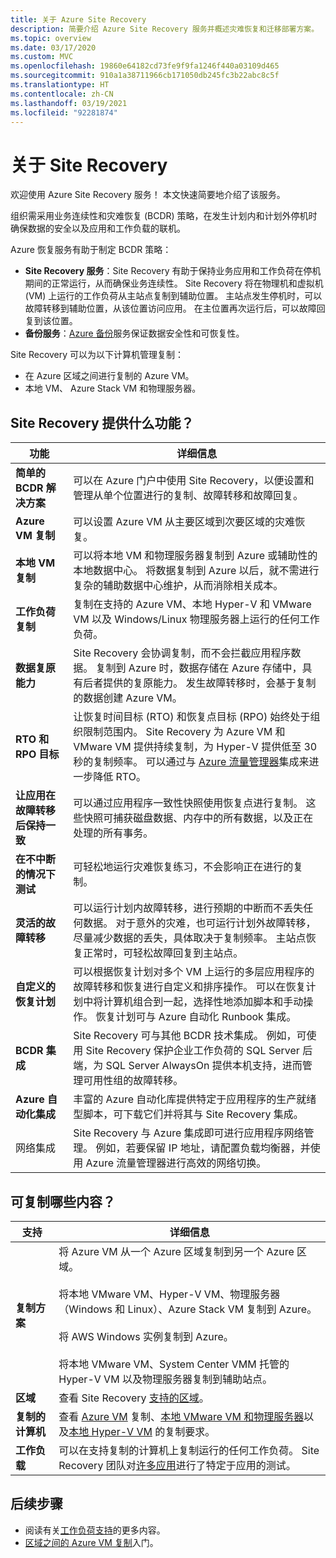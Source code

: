 ```yaml
---
title: 关于 Azure Site Recovery
description: 简要介绍 Azure Site Recovery 服务并概述灾难恢复和迁移部署方案。
ms.topic: overview
ms.date: 03/17/2020
ms.custom: MVC
ms.openlocfilehash: 19860e64182cd73fe9f9fa1246f440a03109d465
ms.sourcegitcommit: 910a1a38711966cb171050db245fc3b22abc8c5f
ms.translationtype: HT
ms.contentlocale: zh-CN
ms.lasthandoff: 03/19/2021
ms.locfileid: "92281874"
---
```

# <a name="about-site-recovery"></a>关于 Site Recovery

欢迎使用 Azure Site Recovery 服务！ 本文快速简要地介绍了该服务。

组织需采用业务连续性和灾难恢复 (BCDR) 策略，在发生计划内和计划外停机时确保数据的安全以及应用和工作负载的联机。

Azure 恢复服务有助于制定 BCDR 策略：

- **Site Recovery 服务**：Site Recovery 有助于保持业务应用和工作负荷在停机期间的正常运行，从而确保业务连续性。 Site Recovery 将在物理机和虚拟机 (VM) 上运行的工作负荷从主站点复制到辅助位置。 主站点发生停机时，可以故障转移到辅助位置，从该位置访问应用。 在主位置再次运行后，可以故障回复到该位置。
- **备份服务**：[Azure 备份](../backup/index.yml)服务保证数据安全性和可恢复性。

Site Recovery 可以为以下计算机管理复制：

- 在 Azure 区域之间进行复制的 Azure VM。
- 本地 VM、 Azure Stack VM 和物理服务器。

## <a name="what-does-site-recovery-provide"></a>Site Recovery 提供什么功能？

**功能** | **详细信息**
--- | ---
**简单的 BCDR 解决方案** | 可以在 Azure 门户中使用 Site Recovery，以便设置和管理从单个位置进行的复制、故障转移和故障回复。
**Azure VM 复制** | 可以设置 Azure VM 从主要区域到次要区域的灾难恢复。
**本地 VM 复制** | 可以将本地 VM 和物理服务器复制到 Azure 或辅助性的本地数据中心。 将数据复制到 Azure 以后，就不需进行复杂的辅助数据中心维护，从而消除相关成本。
**工作负荷复制** | 复制在支持的 Azure VM、本地 Hyper-V 和 VMware VM 以及 Windows/Linux 物理服务器上运行的任何工作负荷。
**数据复原能力** | Site Recovery 会协调复制，而不会拦截应用程序数据。 复制到 Azure 时，数据存储在 Azure 存储中，具有后者提供的复原能力。 发生故障转移时，会基于复制的数据创建 Azure VM。
**RTO 和 RPO 目标** | 让恢复时间目标 (RTO) 和恢复点目标 (RPO) 始终处于组织限制范围内。 Site Recovery 为 Azure VM 和 VMware VM 提供持续复制，为 Hyper-V 提供低至 30 秒的复制频率。 可以通过与 [Azure 流量管理器](https://azure.microsoft.com/blog/reduce-rto-by-using-azure-traffic-manager-with-azure-site-recovery/)集成来进一步降低 RTO。
**让应用在故障转移后保持一致** | 可以通过应用程序一致性快照使用恢复点进行复制。 这些快照可捕获磁盘数据、内存中的所有数据，以及正在处理的所有事务。
**在不中断的情况下测试** | 可轻松地运行灾难恢复练习，不会影响正在进行的复制。
**灵活的故障转移** | 可以运行计划内故障转移，进行预期的中断而不丢失任何数据。 对于意外的灾难，也可运行计划外故障转移，尽量减少数据的丢失，具体取决于复制频率。 主站点恢复正常时，可轻松故障回复到主站点。
**自定义的恢复计划** | 可以根据恢复计划对多个 VM 上运行的多层应用程序的故障转移和恢复进行自定义和排序操作。 可以在恢复计划中将计算机组合到一起，选择性地添加脚本和手动操作。 恢复计划可与 Azure 自动化 Runbook 集成。
**BCDR 集成** | Site Recovery 可与其他 BCDR 技术集成。 例如，可使用 Site Recovery 保护企业工作负荷的 SQL Server 后端，为 SQL Server AlwaysOn 提供本机支持，进而管理可用性组的故障转移。
**Azure 自动化集成** | 丰富的 Azure 自动化库提供特定于应用程序的生产就绪型脚本，可下载它们并将其与 Site Recovery 集成。
网络集成 | Site Recovery 与 Azure 集成即可进行应用程序网络管理。 例如，若要保留 IP 地址，请配置负载均衡器，并使用 Azure 流量管理器进行高效的网络切换。

## <a name="what-can-i-replicate"></a>可复制哪些内容？

**支持** | **详细信息**
--- | ---
**复制方案** | 将 Azure VM 从一个 Azure 区域复制到另一个 Azure 区域。<br/><br/>  将本地 VMware VM、Hyper-V VM、物理服务器（Windows 和 Linux）、Azure Stack VM 复制到 Azure。<br/><br/> 将 AWS Windows 实例复制到 Azure。<br/><br/> 将本地 VMware VM、System Center VMM 托管的 Hyper-V VM 以及物理服务器复制到辅助站点。
**区域** | 查看 Site Recovery [支持的区域](https://azure.microsoft.com/global-infrastructure/services/?products=site-recovery)。 |
**复制的计算机** | 查看 [Azure VM](azure-to-azure-support-matrix.md#replicated-machine-operating-systems) 复制、[本地 VMware VM 和物理服务器](vmware-physical-azure-support-matrix.md#replicated-machines)以及[本地 Hyper-V VM](hyper-v-azure-support-matrix.md#replicated-vms) 的复制要求。
**工作负载** | 可以在支持复制的计算机上复制运行的任何工作负荷。 Site Recovery 团队对[许多应用](site-recovery-workload.md#workload-summary)进行了特定于应用的测试。

## <a name="next-steps"></a>后续步骤

- 阅读有关[工作负荷支持](site-recovery-workload.md)的更多内容。
- [区域之间的 Azure VM 复制](azure-to-azure-quickstart.md)入门。
